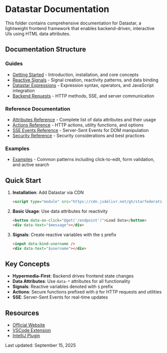 # Datastar Documentation

This folder contains comprehensive documentation for Datastar, a lightweight frontend framework that enables backend-driven, interactive UIs using HTML data attributes.

## Documentation Structure

### Guides
- [Getting Started](./getting-started.md) - Introduction, installation, and core concepts
- [Reactive Signals](./reactive-signals.md) - Signal creation, reactivity patterns, and data binding
- [Datastar Expressions](./datastar-expressions.md) - Expression syntax, operators, and JavaScript integration
- [Backend Requests](./backend-requests.md) - HTTP methods, SSE, and server communication

### Reference Documentation
- [Attributes Reference](./attributes-reference.md) - Complete list of data attributes and their usage
- [Actions Reference](./actions-reference.md) - HTTP actions, utility functions, and options
- [SSE Events Reference](./sse-events-reference.md) - Server-Sent Events for DOM manipulation
- [Security Reference](./security-reference.md) - Security considerations and best practices

### Examples
- [Examples](./examples.md) - Common patterns including click-to-edit, form validation, and active search

## Quick Start

1. **Installation**: Add Datastar via CDN
   ```html
   <script type="module" src="https://cdn.jsdelivr.net/gh/starfederation/datastar@v1.0.0-alpha/bundles/datastar.js"></script>
   ```

2. **Basic Usage**: Use data attributes for reactivity
   ```html
   <button data-on-click="@get('/endpoint')">Load Data</button>
   <div data-text="$message"></div>
   ```

3. **Signals**: Create reactive variables with the `$` prefix
   ```html
   <input data-bind-username />
   <div data-text="$username"></div>
   ```

## Key Concepts

- **Hypermedia-First**: Backend drives frontend state changes
- **Data Attributes**: Use `data-*` attributes for all functionality
- **Signals**: Reactive variables denoted with `$` prefix
- **Actions**: Secure functions prefixed with `@` for HTTP requests and utilities
- **SSE**: Server-Sent Events for real-time updates

## Resources

- [Official Website](https://data-star.dev)
- [VSCode Extension](https://marketplace.visualstudio.com/items?itemName=starfederation.datastar-vscode)
- [IntelliJ Plugin](https://plugins.jetbrains.com/plugin/26072-datastar-support)

Last updated: September 15, 2025